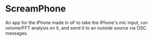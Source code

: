 ScreamPhone
===========

An app for the iPhone made in oF to take the iPhone&#39;s mic input, run volume/FFT analysis on it, and send it to an outside source via OSC messages.